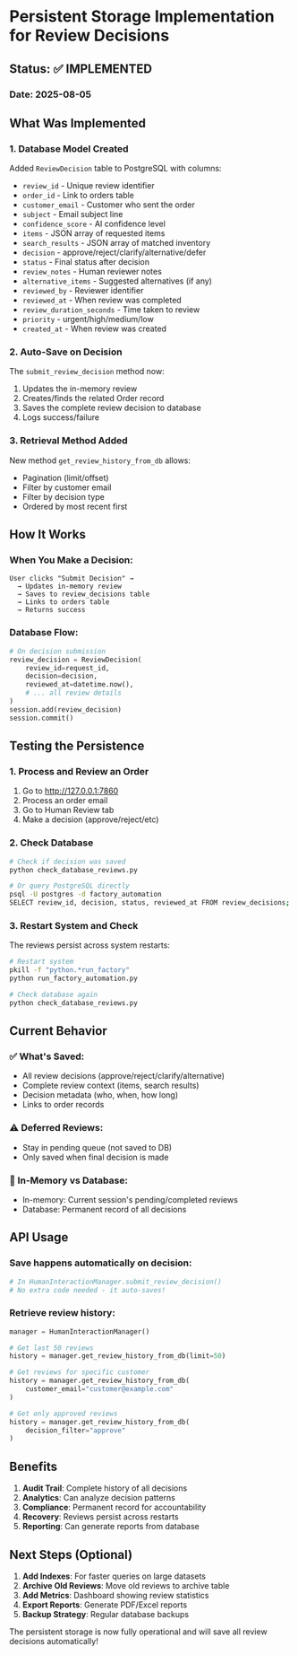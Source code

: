 # Persistent Storage Implementation for Review Decisions

## Status: ✅ IMPLEMENTED

### Date: 2025-08-05

## What Was Implemented

### 1. Database Model Created
Added `ReviewDecision` table to PostgreSQL with columns:
- `review_id` - Unique review identifier
- `order_id` - Link to orders table
- `customer_email` - Customer who sent the order
- `subject` - Email subject line
- `confidence_score` - AI confidence level
- `items` - JSON array of requested items
- `search_results` - JSON array of matched inventory
- `decision` - approve/reject/clarify/alternative/defer
- `status` - Final status after decision
- `review_notes` - Human reviewer notes
- `alternative_items` - Suggested alternatives (if any)
- `reviewed_by` - Reviewer identifier
- `reviewed_at` - When review was completed
- `review_duration_seconds` - Time taken to review
- `priority` - urgent/high/medium/low
- `created_at` - When review was created

### 2. Auto-Save on Decision
The `submit_review_decision` method now:
1. Updates the in-memory review
2. Creates/finds the related Order record
3. Saves the complete review decision to database
4. Logs success/failure

### 3. Retrieval Method Added
New method `get_review_history_from_db` allows:
- Pagination (limit/offset)
- Filter by customer email
- Filter by decision type
- Ordered by most recent first

## How It Works

### When You Make a Decision:
```
User clicks "Submit Decision" → 
  → Updates in-memory review
  → Saves to review_decisions table
  → Links to orders table
  → Returns success
```

### Database Flow:
```python
# On decision submission
review_decision = ReviewDecision(
    review_id=request_id,
    decision=decision,
    reviewed_at=datetime.now(),
    # ... all review details
)
session.add(review_decision)
session.commit()
```

## Testing the Persistence

### 1. Process and Review an Order
1. Go to http://127.0.0.1:7860
2. Process an order email
3. Go to Human Review tab
4. Make a decision (approve/reject/etc)

### 2. Check Database
```bash
# Check if decision was saved
python check_database_reviews.py

# Or query PostgreSQL directly
psql -U postgres -d factory_automation
SELECT review_id, decision, status, reviewed_at FROM review_decisions;
```

### 3. Restart System and Check
The reviews persist across system restarts:
```bash
# Restart system
pkill -f "python.*run_factory"
python run_factory_automation.py

# Check database again
python check_database_reviews.py
```

## Current Behavior

### ✅ What's Saved:
- All review decisions (approve/reject/clarify/alternative)
- Complete review context (items, search results)
- Decision metadata (who, when, how long)
- Links to order records

### ⚠️ Deferred Reviews:
- Stay in pending queue (not saved to DB)
- Only saved when final decision is made

### 🔄 In-Memory vs Database:
- In-memory: Current session's pending/completed reviews
- Database: Permanent record of all decisions

## API Usage

### Save happens automatically on decision:
```python
# In HumanInteractionManager.submit_review_decision()
# No extra code needed - it auto-saves!
```

### Retrieve review history:
```python
manager = HumanInteractionManager()

# Get last 50 reviews
history = manager.get_review_history_from_db(limit=50)

# Get reviews for specific customer
history = manager.get_review_history_from_db(
    customer_email="customer@example.com"
)

# Get only approved reviews
history = manager.get_review_history_from_db(
    decision_filter="approve"
)
```

## Benefits

1. **Audit Trail**: Complete history of all decisions
2. **Analytics**: Can analyze decision patterns
3. **Compliance**: Permanent record for accountability
4. **Recovery**: Reviews persist across restarts
5. **Reporting**: Can generate reports from database

## Next Steps (Optional)

1. **Add Indexes**: For faster queries on large datasets
2. **Archive Old Reviews**: Move old reviews to archive table
3. **Add Metrics**: Dashboard showing review statistics
4. **Export Reports**: Generate PDF/Excel reports
5. **Backup Strategy**: Regular database backups

The persistent storage is now fully operational and will save all review decisions automatically!